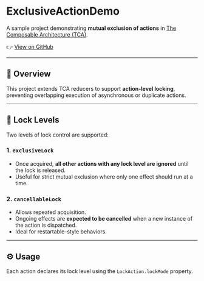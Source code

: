 # ExclusiveActionDemo

A sample project demonstrating **mutual exclusion of actions** in [The Composable Architecture (TCA)](https://github.com/pointfreeco/swift-composable-architecture).

👉 [View on GitHub](https://github.com/tamai999/ExclusiveActionDemo/tree/main)

---

## 🧩 Overview

This project extends TCA reducers to support **action-level locking**, preventing overlapping execution of asynchronous or duplicate actions.

---

## 🔐 Lock Levels

Two levels of lock control are supported:

### 1. `exclusiveLock`
- Once acquired, **all other actions with any lock level are ignored** until the lock is released.
- Useful for strict mutual exclusion where only one effect should run at a time.

### 2. `cancellableLock`
- Allows repeated acquisition.
- Ongoing effects are **expected to be cancelled** when a new instance of the action is dispatched.
- Ideal for restartable-style behaviors.

---

## ⚙️ Usage

Each action declares its lock level using the `LockAction.lockMode` property.
